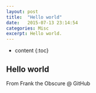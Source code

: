 ```yaml
---
layout: post
title:  "Hello world"
date:   2015-07-13 23:14:54
categories: Misc
excerpt: Hello world.
---
```


* content
{:toc}


## Hello world

From Frank the Obscure @ GitHub

